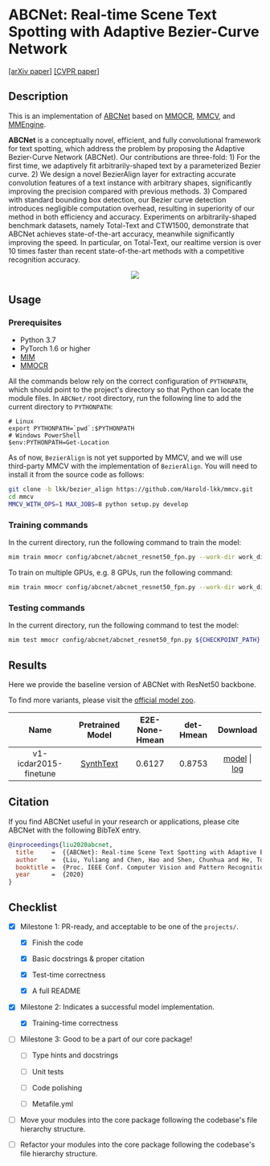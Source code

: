 # ABCNet: Real-time Scene Text Spotting with Adaptive Bezier-Curve Network

<div>
<a href="https://arxiv.org/abs/2002.10200">[arXiv paper]</a>
<a href="https://openaccess.thecvf.com/content_CVPR_2020/papers/Liu_ABCNet_Real-Time_Scene_Text_Spotting_With_Adaptive_Bezier-Curve_Network_CVPR_2020_paper.pdf">[CVPR paper]</a>
</div>

## Description

This is an implementation of [ABCNet](https://github.com/aim-uofa/AdelaiDet) based on [MMOCR](https://github.com/open-mmlab/mmocr/tree/dev-1.x), [MMCV](https://github.com/open-mmlab/mmcv), and [MMEngine](https://github.com/open-mmlab/mmengine).

**ABCNet** is a conceptually novel, efficient, and fully convolutional framework for text spotting, which address the problem by proposing the Adaptive Bezier-Curve Network (ABCNet). Our contributions are three-fold: 1) For the first time, we adaptively fit arbitrarily-shaped text by a parameterized Bezier curve. 2) We design a novel BezierAlign layer for extracting accurate convolution features of a text instance with arbitrary shapes, significantly improving the precision compared with previous methods. 3) Compared with standard bounding box detection, our Bezier curve detection introduces negligible computation overhead, resulting in superiority of our method in both efficiency and accuracy. Experiments on arbitrarily-shaped benchmark datasets, namely Total-Text and CTW1500, demonstrate that ABCNet achieves state-of-the-art accuracy, meanwhile significantly improving the speed. In particular, on Total-Text, our realtime version is over 10 times faster than recent state-of-the-art methods with a competitive recognition accuracy.

<center>
<img src="https://user-images.githubusercontent.com/24622904/205641295-d57c225f-4b2e-4954-b604-ba8c8afc23cb.png">
</center>

## Usage

<!-- For a typical model, this section should contain the commands for training and testing. You are also suggested to dump your environment specification to env.yml by `conda env export > env.yml`. -->

### Prerequisites

- Python 3.7
- PyTorch 1.6 or higher
- [MIM](https://github.com/open-mmlab/mim)
- [MMOCR](https://github.com/open-mmlab/mmocr)

All the commands below rely on the correct configuration of `PYTHONPATH`, which should point to the project's directory so that Python can locate the module files. In `ABCNet/` root directory, run the following line to add the current directory to `PYTHONPATH`:

```shell
# Linux
export PYTHONPATH=`pwd`:$PYTHONPATH
# Windows PowerShell
$env:PYTHONPATH=Get-Location
```

As of now, `BezierAlign` is not yet supported by MMCV, and we will use third-party MMCV with the implementation of `BezierAlign`. You will need to install it from the source code as follows:

```bash
git clone -b lkk/bezier_align https://github.com/Harold-lkk/mmcv.git
cd mmcv
MMCV_WITH_OPS=1 MAX_JOBS=8 python setup.py develop
```

### Training commands

In the current directory, run the following command to train the model:

```bash
mim train mmocr config/abcnet/abcnet_resnet50_fpn.py --work-dir work_dirs/
```

To train on multiple GPUs, e.g. 8 GPUs, run the following command:

```bash
mim train mmocr config/abcnet/abcnet_resnet50_fpn.py --work-dir work_dirs/ --launcher pytorch --gpus 8
```

### Testing commands

In the current directory, run the following command to test the model:

```bash
mim test mmocr config/abcnet/abcnet_resnet50_fpn.py ${CHECKPOINT_PATH}
```

## Results

Here we provide the baseline version of ABCNet with ResNet50 backbone.

To find more variants, please visit the [official model zoo](https://github.com/aim-uofa/AdelaiDet/blob/master/configs/BAText/README.md).

|         Name          |                                  Pretrained Model                                  | E2E-None-Hmean | det-Hmean |                                  Download                                  |
| :-------------------: | :--------------------------------------------------------------------------------: | :------------: | :-------: | :------------------------------------------------------------------------: |
| v1-icdar2015-finetune | [SynthText](https://download.openmmlab.com/mmocr/textdet/abcnet/abcnet_resnet50_fpn_500e_icdar2015/abcnet_resnet50_fpn_pretrain-d060636c.pth) |     0.6127     |  0.8753   | [model](https://download.openmmlab.com/mmocr/textdet/abcnet/abcnet_resnet50_fpn_500e_icdar2015/abcnet_resnet50_fpn_500e_icdar2015-326ac6f4.pth) \| [log](https://download.openmmlab.com/mmocr/textdet/abcnet/abcnet_resnet50_fpn_500e_icdar2015/20221210_170401.log) |

## Citation

If you find ABCNet useful in your research or applications, please cite ABCNet with the following BibTeX entry.

```BibTeX
@inproceedings{liu2020abcnet,
  title     =  {{ABCNet}: Real-time Scene Text Spotting with Adaptive Bezier-Curve Network},
  author    =  {Liu, Yuliang and Chen, Hao and Shen, Chunhua and He, Tong and Jin, Lianwen and Wang, Liangwei},
  booktitle =  {Proc. IEEE Conf. Computer Vision and Pattern Recognition (CVPR)},
  year      =  {2020}
}

```

## Checklist

<!-- Here is a checklist illustrating a usual development workflow of a successful project, and also serves as an overview of this project's progress. The PIC (person in charge) or contributors of this project should check all the items that they believe have been finished, which will further be verified by codebase maintainers via a PR.

OpenMMLab's maintainer will review the code to ensure the project's quality. Reaching the first milestone means that this project suffices the minimum requirement of being merged into 'projects/'. But this project is only eligible to become a part of the core package upon attaining the last milestone.

Note that keeping this section up-to-date is crucial not only for this project's developers but the entire community, since there might be some other contributors joining this project and deciding their starting point from this list. It also helps maintainers accurately estimate time and effort on further code polishing, if needed.

A project does not necessarily have to be finished in a single PR, but it's essential for the project to at least reach the first milestone in its very first PR. -->

- [x] Milestone 1: PR-ready, and acceptable to be one of the `projects/`.

  - [x] Finish the code

    <!-- The code's design shall follow existing interfaces and convention. For example, each model component should be registered into `mmocr.registry.MODELS` and configurable via a config file. -->

  - [x] Basic docstrings & proper citation

    <!-- Each major object should contain a docstring, describing its functionality and arguments. If you have adapted the code from other open-source projects, don't forget to cite the source project in docstring and make sure your behavior is not against its license. Typically, we do not accept any code snippet under GPL license. [A Short Guide to Open Source Licenses](https://medium.com/nationwide-technology/a-short-guide-to-open-source-licenses-cf5b1c329edd) -->

  - [x] Test-time correctness

    <!-- If you are reproducing the result from a paper, make sure your model's inference-time performance matches that in the original paper. The weights usually could be obtained by simply renaming the keys in the official pre-trained weights. This test could be skipped though, if you are able to prove the training-time correctness and check the second milestone. -->

  - [x] A full README

    <!-- As this template does. -->

- [x] Milestone 2: Indicates a successful model implementation.

  - [x] Training-time correctness

    <!-- If you are reproducing the result from a paper, checking this item means that you should have trained your model from scratch based on the original paper's specification and verified that the final result matches the report within a minor error range. -->

- [ ] Milestone 3: Good to be a part of our core package!

  - [ ] Type hints and docstrings

    <!-- Ideally *all* the methods should have [type hints](https://www.pythontutorial.net/python-basics/python-type-hints/) and [docstrings](https://google.github.io/styleguide/pyguide.html#381-docstrings). [Example](https://github.com/open-mmlab/mmocr/blob/76637a290507f151215d299707c57cea5120976e/mmocr/utils/polygon_utils.py#L80-L96) -->

  - [ ] Unit tests

    <!-- Unit tests for each module are required. [Example](https://github.com/open-mmlab/mmocr/blob/76637a290507f151215d299707c57cea5120976e/tests/test_utils/test_polygon_utils.py#L97-L106) -->

  - [ ] Code polishing

    <!-- Refactor your code according to reviewer's comment. -->

  - [ ] Metafile.yml

    <!-- It will be parsed by MIM and Inferencer. [Example](https://github.com/open-mmlab/mmocr/blob/1.x/configs/textdet/dbnet/metafile.yml) -->

- [ ] Move your modules into the core package following the codebase's file hierarchy structure.

  <!-- In particular, you may have to refactor this README into a standard one. [Example](/configs/textdet/dbnet/README.md) -->

- [ ] Refactor your modules into the core package following the codebase's file hierarchy structure.
